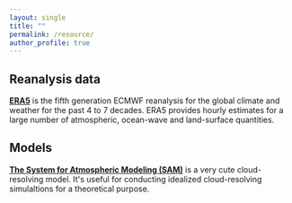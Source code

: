 ```yaml
---
layout: single
title: ""
permalink: /resource/
author_profile: true
---
```


## Reanalysis data
[**ERA5**](https://cds.climate.copernicus.eu/cdsapp#!/dataset/reanalysis-era5-pressure-levels?tab=overview) is the fifth generation ECMWF reanalysis for the global climate and weather for the past 4 to 7 decades. ERA5 provides hourly estimates for a large number of atmospheric, ocean-wave and land-surface quantities. 

## Models
[**The System for Atmospheric Modeling (SAM)**](http://rossby.msrc.sunysb.edu/~marat/SAM.html) is a very cute cloud-resolving model. It's useful for conducting idealized cloud-resolving simulaltions for a theoretical purpose. 





